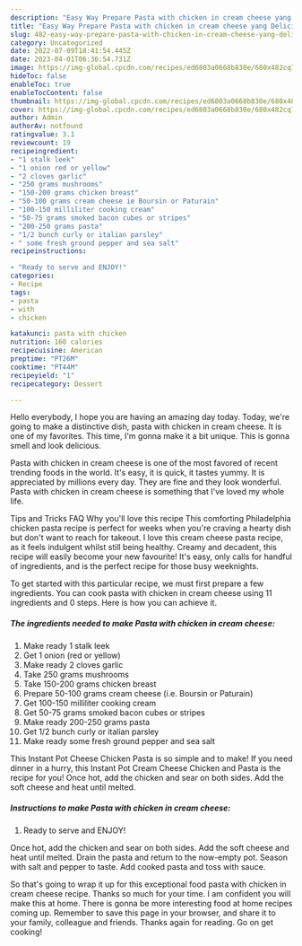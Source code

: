 ```yaml
---
description: "Easy Way Prepare Pasta with chicken in cream cheese yang Delicious"
title: "Easy Way Prepare Pasta with chicken in cream cheese yang Delicious"
slug: 482-easy-way-prepare-pasta-with-chicken-in-cream-cheese-yang-delicious
category: Uncategorized
date: 2022-07-09T18:41:54.445Z
date: 2023-04-01T06:36:54.731Z
image: https://img-global.cpcdn.com/recipes/ed6803a0668b830e/680x482cq70/pasta-with-chicken-in-cream-cheese-recipe-main-photo.jpg
hideToc: false
enableToc: true
enableTocContent: false
thumbnail: https://img-global.cpcdn.com/recipes/ed6803a0668b830e/680x482cq70/pasta-with-chicken-in-cream-cheese-recipe-main-photo.jpg
cover: https://img-global.cpcdn.com/recipes/ed6803a0668b830e/680x482cq70/pasta-with-chicken-in-cream-cheese-recipe-main-photo.jpg
author: Admin
authorAv: notfound
ratingvalue: 3.1
reviewcount: 19
recipeingredient:
- "1 stalk leek"
- "1 onion red or yellow"
- "2 cloves garlic"
- "250 grams mushrooms"
- "150-200 grams chicken breast"
- "50-100 grams cream cheese ie Boursin or Paturain"
- "100-150 milliliter cooking cream"
- "50-75 grams smoked bacon cubes or stripes"
- "200-250 grams pasta"
- "1/2 bunch curly or italian parsley"
- " some fresh ground pepper and sea salt"
recipeinstructions:

- "Ready to serve and ENJOY!"
categories:
- Recipe
tags:
- pasta
- with
- chicken

katakunci: pasta with chicken 
nutrition: 160 calories
recipecuisine: American
preptime: "PT26M"
cooktime: "PT44M"
recipeyield: "1"
recipecategory: Dessert

---
```



Hello everybody, I hope you are having an amazing day today. Today, we're going to make a distinctive dish, pasta with chicken in cream cheese. It is one of my favorites. This time, I'm gonna make it a bit unique. This is gonna smell and look delicious.

Pasta with chicken in cream cheese is one of the most favored of recent trending foods in the world. It's easy, it is quick, it tastes yummy. It is appreciated by millions every day. They are fine and they look wonderful. Pasta with chicken in cream cheese is something that I've loved my whole life.

Tips and Tricks FAQ Why you&#39;ll love this recipe This comforting Philadelphia chicken pasta recipe is perfect for weeks when you&#39;re craving a hearty dish but don&#39;t want to reach for takeout. I love this cream cheese pasta recipe, as it feels indulgent whilst still being healthy. Creamy and decadent, this recipe will easily become your new favourite! It&#39;s easy, only calls for handful of ingredients, and is the perfect recipe for those busy weeknights.


To get started with this particular recipe, we must first prepare a few ingredients. You can cook pasta with chicken in cream cheese using 11 ingredients and 0 steps. Here is how you can achieve it.

<!--inarticleads1-->

##### The ingredients needed to make Pasta with chicken in cream cheese:

1. Make ready 1 stalk leek
1. Get 1 onion (red or yellow)
1. Make ready 2 cloves garlic
1. Take 250 grams mushrooms
1. Take 150-200 grams chicken breast
1. Prepare 50-100 grams cream cheese (i.e. Boursin or Paturain)
1. Get 100-150 milliliter cooking cream
1. Get 50-75 grams smoked bacon cubes or stripes
1. Make ready 200-250 grams pasta
1. Get 1/2 bunch curly or italian parsley
1. Make ready  some fresh ground pepper and sea salt


This Instant Pot Cheese Chicken Pasta is so simple and to make! If you need dinner in a hurry, this Instant Pot Cream Cheese Chicken and Pasta is the recipe for you! Once hot, add the chicken and sear on both sides. Add the soft cheese and heat until melted. 

<!--inarticleads2-->

##### Instructions to make Pasta with chicken in cream cheese:


1. Ready to serve and ENJOY!

Once hot, add the chicken and sear on both sides. Add the soft cheese and heat until melted. Drain the pasta and return to the now-empty pot. Season with salt and pepper to taste. Add cooked pasta and toss with sauce. 

So that's going to wrap it up for this exceptional food pasta with chicken in cream cheese recipe. Thanks so much for your time. I am confident you will make this at home. There is gonna be more interesting food at home recipes coming up. Remember to save this page in your browser, and share it to your family, colleague and friends. Thanks again for reading. Go on get cooking!
